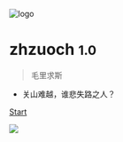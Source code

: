 <!-- 封面 -->
![logo](logo.jpg ':size=200x200')

# zhzuoch <small>1.0</small>

> 毛里求斯

- 关山难越，谁悲失路之人？

<!-- [百度](https://www.baidu.com/) -->
[Start](README)

![](bgImage.jpg)